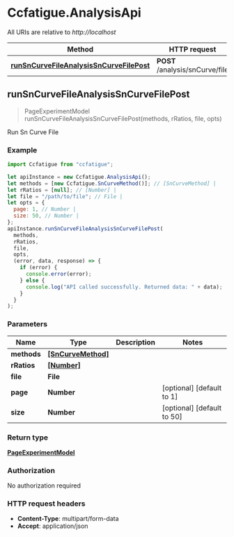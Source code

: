 # Ccfatigue.AnalysisApi

All URIs are relative to _http://localhost_

| Method                                                                                            | HTTP request                    | Description       |
| ------------------------------------------------------------------------------------------------- | ------------------------------- | ----------------- |
| [**runSnCurveFileAnalysisSnCurveFilePost**](AnalysisApi.md#runSnCurveFileAnalysisSnCurveFilePost) | **POST** /analysis/snCurve/file | Run Sn Curve File |

## runSnCurveFileAnalysisSnCurveFilePost

> PageExperimentModel runSnCurveFileAnalysisSnCurveFilePost(methods, rRatios, file, opts)

Run Sn Curve File

### Example

```javascript
import Ccfatigue from "ccfatigue";

let apiInstance = new Ccfatigue.AnalysisApi();
let methods = [new Ccfatigue.SnCurveMethod()]; // [SnCurveMethod] |
let rRatios = [null]; // [Number] |
let file = "/path/to/file"; // File |
let opts = {
  page: 1, // Number |
  size: 50, // Number |
};
apiInstance.runSnCurveFileAnalysisSnCurveFilePost(
  methods,
  rRatios,
  file,
  opts,
  (error, data, response) => {
    if (error) {
      console.error(error);
    } else {
      console.log("API called successfully. Returned data: " + data);
    }
  }
);
```

### Parameters

| Name        | Type                                    | Description | Notes                      |
| ----------- | --------------------------------------- | ----------- | -------------------------- |
| **methods** | [**[SnCurveMethod]**](SnCurveMethod.md) |             |
| **rRatios** | [**[Number]**](Number.md)               |             |
| **file**    | **File**                                |             |
| **page**    | **Number**                              |             | [optional] [default to 1]  |
| **size**    | **Number**                              |             | [optional] [default to 50] |

### Return type

[**PageExperimentModel**](PageExperimentModel.md)

### Authorization

No authorization required

### HTTP request headers

- **Content-Type**: multipart/form-data
- **Accept**: application/json

